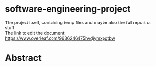 # software-engineering-project
The project itself, containing temp files and maybe also the full report or stuff  
The link to edit the document:
    https://www.overleaf.com/9636246475hvdjymxpgtbw
# Abstract
